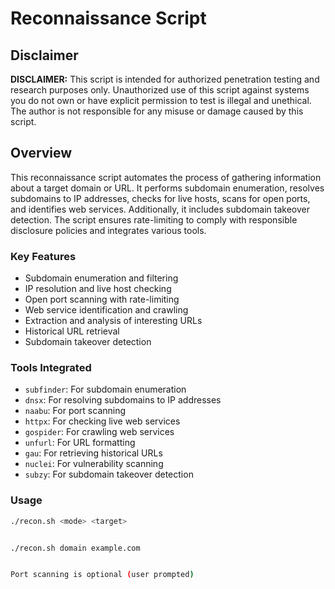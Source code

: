 # Reconnaissance Script

## Disclaimer

**DISCLAIMER:** This script is intended for authorized penetration testing and research purposes only. Unauthorized use of this script against systems you do not own or have explicit permission to test is illegal and unethical. The author is not responsible for any misuse or damage caused by this script.

## Overview

This reconnaissance script automates the process of gathering information about a target domain or URL. It performs subdomain enumeration, resolves subdomains to IP addresses, checks for live hosts, scans for open ports, and identifies web services. Additionally, it includes subdomain takeover detection. The script ensures rate-limiting to comply with responsible disclosure policies and integrates various tools.

### Key Features

- Subdomain enumeration and filtering
- IP resolution and live host checking
- Open port scanning with rate-limiting
- Web service identification and crawling
- Extraction and analysis of interesting URLs
- Historical URL retrieval
- Subdomain takeover detection

### Tools Integrated

- `subfinder`: For subdomain enumeration
- `dnsx`: For resolving subdomains to IP addresses
- `naabu`: For port scanning
- `httpx`: For checking live web services
- `gospider`: For crawling web services
- `unfurl`: For URL formatting
- `gau`: For retrieving historical URLs
- `nuclei`: For vulnerability scanning
- `subzy`: For subdomain takeover detection

### Usage

```sh
./recon.sh <mode> <target>


./recon.sh domain example.com


Port scanning is optional (user prompted)
